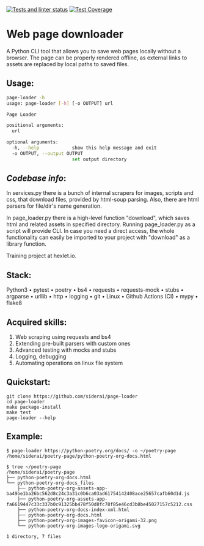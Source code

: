 [![Tests and linter status](https://github.com/siderai/page-loader/actions/workflows/tests_and_linter_status.yml/badge.svg)](https://github.com/siderai/page-loader/actions/workflows/tests_and_linter_status.yml)
[![Test Coverage](https://api.codeclimate.com/v1/badges/b69cb85969106592d227/test_coverage)](https://codeclimate.com/github/siderai/page-loader/test_coverage)

# Web page downloader
A Python CLI tool that allows you to save web pages locally without a browser. The page can be properly rendered offline, as external links to assets are replaced by local paths to saved files.

## Usage:
``` bash
page-loader -h
usage: page-loader [-h] [-o OUTPUT] url

Page Loader

positional arguments:
  url

optional arguments:
  -h, --help            show this help message and exit
  -o OUTPUT, --output OUTPUT
                        set output directory
```

## **_Codebase info_**: 

In services.py there is a bunch of internal scrapers for images, scripts and css, that download files, provided by html-soup parsing. Also, there are html parsers for file/dir's name generation.

In page_loader.py there is a high-level function "download", which saves html and related assets in specified directory. Running page_loader.py as a script will provide CLI. In case you need a direct access, the whole functionality can easily be imported to your project with "download" as a library function. 

Training project at hexlet.io.

## Stack:

Python3
• pytest
• poetry
• bs4
• requests
• requests-mock
• stubs
• argparse
• urllib
• http
• logging
• git
• Linux
• Github Actions (CI)
• mypy
• flake8



## Acquired skills:
1. Web scraping using requests and bs4
2. Extending pre-built parsers with custom ones
3. Advanced testing with mocks and stubs
4. Logging, debugging
5. Automating operations on linux file system




## Quickstart:

``` 
git clone https://github.com/siderai/page-loader
cd page-loader
make package-install
make test
page-loader --help
```

## Example:
``` 
$ page-loader https://python-poetry.org/docs/ -o ~/poetry-page
/home/siderai/poetry-page/python-poetry-org-docs.html

$ tree ~/poetry-page
/home/siderai/poetry-page
├── python-poetry-org-docs.html
└── python-poetry-org-docs_files
    ├── python-poetry-org-assets-app-ba49be1ba26bc562d8c24c3a31c0b6ca03ad61754142408ace25657cafb60d1d.js
    ├── python-poetry-org-assets-app-fa6619447c33c337b0c91325bb478f50d8fc78f85e46cd3b8be45027157c5212.css
    ├── python-poetry-org-docs-index-xml.html
    ├── python-poetry-org-docs.html
    ├── python-poetry-org-images-favicon-origami-32.png
    └── python-poetry-org-images-logo-origami.svg

1 directory, 7 files
``` 
